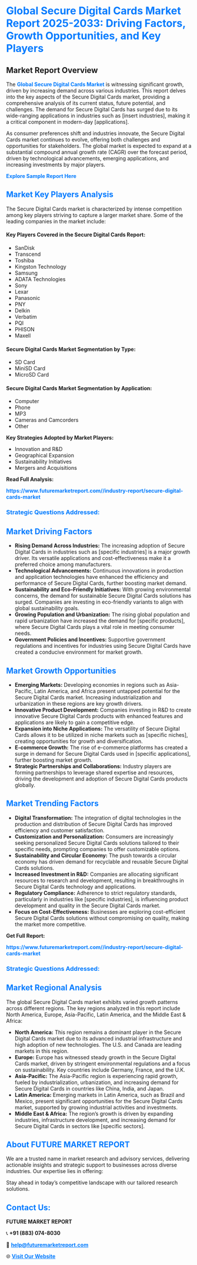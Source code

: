 <h1 style="color: #007BFF;">Global Secure Digital Cards Market Report 2025-2033: Driving Factors, Growth Opportunities, and Key Players</h1>

<section id="overview">
<h2>Market Report Overview</h2>
<p>The <a href="https://www.futuremarketreport.com//industry-report/secure-digital-cards-market" style="color: #007BFF; text-decoration: none;"><strong>Global Secure Digital Cards Market</strong></a> is witnessing significant growth, driven by increasing demand across various industries. This report delves into the key aspects of the Secure Digital Cards market, providing a comprehensive analysis of its current status, future potential, and challenges. The demand for Secure Digital Cards has surged due to its wide-ranging applications in industries such as [insert industries], making it a critical component in modern-day [applications].</p>
<p>As consumer preferences shift and industries innovate, the Secure Digital Cards market continues to evolve, offering both challenges and opportunities for stakeholders. The global market is expected to expand at a substantial compound annual growth rate (CAGR) over the forecast period, driven by technological advancements, emerging applications, and increasing investments by major players.</p>
</section>

<section id="overview">
<p><a href="https://www.futuremarketreport.com//request-sample/reportId=75690" style="color: #007BFF; text-decoration: none;"><strong>Explore Sample Report Here</strong></a></p>
</section>

<section id="key-players">
<h2 style="color: #007BFF;">Market Key Players Analysis</h2>
<p>The Secure Digital Cards market is characterized by intense competition among key players striving to capture a larger market share. Some of the leading companies in the market include:</p>
<h4>Key Players Covered in the Secure Digital Cards Report:</h4>
<ul><li>SanDisk</li><li>Transcend</li><li>Toshiba</li><li>Kingston Technology</li><li>Samsung</li><li>ADATA Technologies</li><li>Sony</li><li>Lexar</li><li>Panasonic</li><li>PNY</li><li>Delkin</li><li>Verbatim</li><li>PQI</li><li>PHISON</li><li>Maxell</li></ul>
<h4>Secure Digital Cards Market Segmentation by Type:</h4>
<ul><li>SD Card</li><li>MiniSD Card</li><li>MicroSD Card</li></ul>

<h4>Secure Digital Cards Market Segmentation by Application:</h4>
<ul><li>Computer</li><li>Phone</li><li>MP3</li><li>Cameras and Camcorders</li><li>Other</li></ul>
<p><strong>Key Strategies Adopted by Market Players:</strong></p>
<ul>
<li>Innovation and R&D</li>
<li>Geographical Expansion</li>
<li>Sustainability Initiatives</li>
<li>Mergers and Acquisitions</li>
</ul>
</section>

<section>
<p><strong>Read Full Analysis: </strong></p><a href="https://www.futuremarketreport.com//industry-report/secure-digital-cards-market" style="color: #007BFF; text-decoration: none;"><strong>https://www.futuremarketreport.com//industry-report/secure-digital-cards-market</strong></a>
<h3 style="color: #007BFF;">Strategic Questions Addressed:</h3>
</section>

<section id="driving-factors">
<h2 style="color: #007BFF;">Market Driving Factors</h2>
<ul>
<li><strong>Rising Demand Across Industries:</strong> The increasing adoption of Secure Digital Cards in industries such as [specific industries] is a major growth driver. Its versatile applications and cost-effectiveness make it a preferred choice among manufacturers.</li>
<li><strong>Technological Advancements:</strong> Continuous innovations in production and application technologies have enhanced the efficiency and performance of Secure Digital Cards, further boosting market demand.</li>
<li><strong>Sustainability and Eco-Friendly Initiatives:</strong> With growing environmental concerns, the demand for sustainable Secure Digital Cards solutions has surged. Companies are investing in eco-friendly variants to align with global sustainability goals.</li>
<li><strong>Growing Population and Urbanization:</strong> The rising global population and rapid urbanization have increased the demand for [specific products], where Secure Digital Cards plays a vital role in meeting consumer needs.</li>
<li><strong>Government Policies and Incentives:</strong> Supportive government regulations and incentives for industries using Secure Digital Cards have created a conducive environment for market growth.</li>
</ul>
</section>

<section id="growth-opportunities">
<h2 style="color: #007BFF;">Market Growth Opportunities</h2>
<ul>
<li><strong>Emerging Markets:</strong> Developing economies in regions such as Asia-Pacific, Latin America, and Africa present untapped potential for the Secure Digital Cards market. Increasing industrialization and urbanization in these regions are key growth drivers.</li>
<li><strong>Innovative Product Development:</strong> Companies investing in R&D to create innovative Secure Digital Cards products with enhanced features and applications are likely to gain a competitive edge.</li>
<li><strong>Expansion into Niche Applications:</strong> The versatility of Secure Digital Cards allows it to be utilized in niche markets such as [specific niches], creating opportunities for growth and diversification.</li>
<li><strong>E-commerce Growth:</strong> The rise of e-commerce platforms has created a surge in demand for Secure Digital Cards used in [specific applications], further boosting market growth.</li>
<li><strong>Strategic Partnerships and Collaborations:</strong> Industry players are forming partnerships to leverage shared expertise and resources, driving the development and adoption of Secure Digital Cards products globally.</li>
</ul>
</section>

<section id="trending-factors">
<h2 style="color: #007BFF;">Market Trending Factors</h2>
<ul>
<li><strong>Digital Transformation:</strong> The integration of digital technologies in the production and distribution of Secure Digital Cards has improved efficiency and customer satisfaction.</li>
<li><strong>Customization and Personalization:</strong> Consumers are increasingly seeking personalized Secure Digital Cards solutions tailored to their specific needs, prompting companies to offer customizable options.</li>
<li><strong>Sustainability and Circular Economy:</strong> The push towards a circular economy has driven demand for recyclable and reusable Secure Digital Cards solutions.</li>
<li><strong>Increased Investment in R&D:</strong> Companies are allocating significant resources to research and development, resulting in breakthroughs in Secure Digital Cards technology and applications.</li>
<li><strong>Regulatory Compliance:</strong> Adherence to strict regulatory standards, particularly in industries like [specific industries], is influencing product development and quality in the Secure Digital Cards market.</li>
<li><strong>Focus on Cost-Effectiveness:</strong> Businesses are exploring cost-efficient Secure Digital Cards solutions without compromising on quality, making the market more competitive.</li>
</ul>
</section>

<section>
<p><strong>Get Full Report: </strong></p><a href="https://www.futuremarketreport.com//industry-report/secure-digital-cards-market" style="color: #007BFF; text-decoration: none;"><strong>https://www.futuremarketreport.com//industry-report/secure-digital-cards-market</strong></a>
<h3 style="color: #007BFF;">Strategic Questions Addressed:</h3>
</section>


<section id="regional-analysis">
<h2 style="color: #007BFF;">Market Regional Analysis</h2>
<p>The global Secure Digital Cards market exhibits varied growth patterns across different regions. The key regions analyzed in this report include North America, Europe, Asia-Pacific, Latin America, and the Middle East & Africa:</p>
<ul>
<li><strong>North America:</strong> This region remains a dominant player in the Secure Digital Cards market due to its advanced industrial infrastructure and high adoption of new technologies. The U.S. and Canada are leading markets in this region.</li>
<li><strong>Europe:</strong> Europe has witnessed steady growth in the Secure Digital Cards market, driven by stringent environmental regulations and a focus on sustainability. Key countries include Germany, France, and the U.K.</li>
<li><strong>Asia-Pacific:</strong> The Asia-Pacific region is experiencing rapid growth, fueled by industrialization, urbanization, and increasing demand for Secure Digital Cards in countries like China, India, and Japan.</li>
<li><strong>Latin America:</strong> Emerging markets in Latin America, such as Brazil and Mexico, present significant opportunities for the Secure Digital Cards market, supported by growing industrial activities and investments.</li>
<li><strong>Middle East & Africa:</strong> The region’s growth is driven by expanding industries, infrastructure development, and increasing demand for Secure Digital Cards in sectors like [specific sectors].</li>
</ul>
</section>

<footer>
<h2 style="color: #007BFF;">About FUTURE MARKET REPORT</h2>
<p>We are a trusted name in market research and advisory services, delivering actionable insights and strategic support to businesses across diverse industries. Our expertise lies in offering:</p>

<p>Stay ahead in today’s competitive landscape with our tailored research solutions.</p>

<h2 style="color: #007BFF;">Contact Us:</h2>
<p><strong>FUTURE MARKET REPORT</strong></p>
<p>📞 <strong>+91 (883) 074-8030</strong></p>
<p>📧 <strong><a href="mailto:help@futuremarketreport.com" style="color: #007BFF;">help@futuremarketreport.com</a></strong></p>
<p>🌐 <strong><a href="https://www.futuremarketreport.com/" style="color: #007BFF;">Visit Our Website</a></strong></p>
</footer>